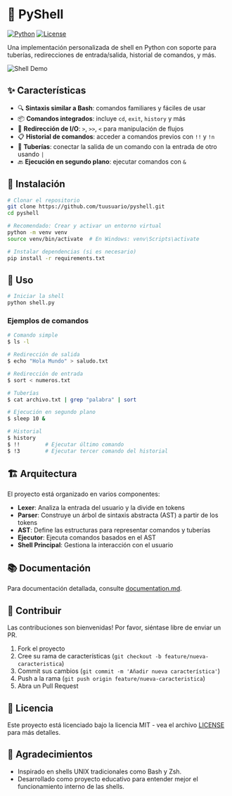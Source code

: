 # 🐚 PyShell

[![Python](https://img.shields.io/badge/Python-3.6+-blue.svg)](https://www.python.org/downloads/)
[![License](https://img.shields.io/badge/License-MIT-green.svg)](LICENSE)

Una implementación personalizada de shell en Python con soporte para tuberías, redirecciones de entrada/salida, historial de comandos, y más.

![Shell Demo](https://via.placeholder.com/800x400?text=Shell+Demo)

## ✨ Características

- 🔍 **Sintaxis similar a Bash**: comandos familiares y fáciles de usar
- 📦 **Comandos integrados**: incluye `cd`, `exit`, `history` y más
- 🔄 **Redirección de I/O**: `>`, `>>`, `<` para manipulación de flujos
- 📋 **Historial de comandos**: acceder a comandos previos con `!!` y `!n`
- 🔗 **Tuberías**: conectar la salida de un comando con la entrada de otro usando `|`
- 🔙 **Ejecución en segundo plano**: ejecutar comandos con `&`

## 🚀 Instalación

```bash
# Clonar el repositorio
git clone https://github.com/tuusuario/pyshell.git
cd pyshell

# Recomendado: Crear y activar un entorno virtual
python -m venv venv
source venv/bin/activate  # En Windows: venv\Scripts\activate

# Instalar dependencias (si es necesario)
pip install -r requirements.txt
```

## 🔧 Uso

```bash
# Iniciar la shell
python shell.py
```

### Ejemplos de comandos

```bash
# Comando simple
$ ls -l

# Redirección de salida
$ echo "Hola Mundo" > saludo.txt

# Redirección de entrada
$ sort < numeros.txt

# Tuberías
$ cat archivo.txt | grep "palabra" | sort

# Ejecución en segundo plano
$ sleep 10 &

# Historial
$ history
$ !!        # Ejecutar último comando
$ !3        # Ejecutar tercer comando del historial
```

## 🏗️ Arquitectura

El proyecto está organizado en varios componentes:

- **Lexer**: Analiza la entrada del usuario y la divide en tokens
- **Parser**: Construye un árbol de sintaxis abstracta (AST) a partir de los tokens
- **AST**: Define las estructuras para representar comandos y tuberías
- **Ejecutor**: Ejecuta comandos basados en el AST
- **Shell Principal**: Gestiona la interacción con el usuario

## 📚 Documentación

Para documentación detallada, consulte [documentation.md](documentation.md).

## 🤝 Contribuir

Las contribuciones son bienvenidas! Por favor, siéntase libre de enviar un PR.

1. Fork el proyecto
2. Cree su rama de características (`git checkout -b feature/nueva-caracteristica`)
3. Commit sus cambios (`git commit -m 'Añadir nueva característica'`)
4. Push a la rama (`git push origin feature/nueva-caracteristica`)
5. Abra un Pull Request

## 📄 Licencia

Este proyecto está licenciado bajo la licencia MIT - vea el archivo [LICENSE](LICENSE) para más detalles.

## 🙏 Agradecimientos

- Inspirado en shells UNIX tradicionales como Bash y Zsh.
- Desarrollado como proyecto educativo para entender mejor el funcionamiento interno de las shells.
